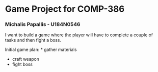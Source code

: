 # Game Project for COMP-386

### Michalis Papallis - U184N0546

I want to build a game where the player will have to complete a couple of tasks and then fight a boss.

Initial game plan:  * gather materials
* craft weapon
* fight boss
